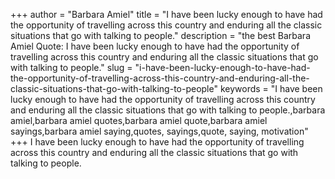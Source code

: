 +++
author = "Barbara Amiel"
title = "I have been lucky enough to have had the opportunity of travelling across this country and enduring all the classic situations that go with talking to people."
description = "the best Barbara Amiel Quote: I have been lucky enough to have had the opportunity of travelling across this country and enduring all the classic situations that go with talking to people."
slug = "i-have-been-lucky-enough-to-have-had-the-opportunity-of-travelling-across-this-country-and-enduring-all-the-classic-situations-that-go-with-talking-to-people"
keywords = "I have been lucky enough to have had the opportunity of travelling across this country and enduring all the classic situations that go with talking to people.,barbara amiel,barbara amiel quotes,barbara amiel quote,barbara amiel sayings,barbara amiel saying,quotes, sayings,quote, saying, motivation"
+++
I have been lucky enough to have had the opportunity of travelling across this country and enduring all the classic situations that go with talking to people.

